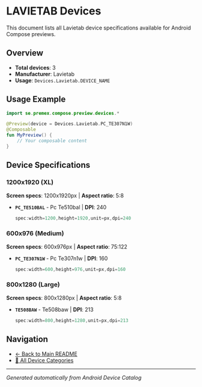 # LAVIETAB Devices

This document lists all Lavietab device specifications available for Android Compose previews.

## Overview

- **Total devices**: 3
- **Manufacturer**: Lavietab
- **Usage**: `Devices.Lavietab.DEVICE_NAME`

## Usage Example

```kotlin
import se.premex.compose.preview.devices.*

@Preview(device = Devices.Lavietab.PC_TE307N1W)
@Composable
fun MyPreview() {
    // Your composable content
}
```

## Device Specifications

### 1200x1920 (XL)

**Screen specs**: 1200x1920px | **Aspect ratio**: 5:8

- **`PC_TE510BAL`** - Pc Te510bal | **DPI**: 240
  ```kotlin
  spec:width=1200,height=1920,unit=px,dpi=240
  ```

### 600x976 (Medium)

**Screen specs**: 600x976px | **Aspect ratio**: 75:122

- **`PC_TE307N1W`** - Pc Te307n1w | **DPI**: 160
  ```kotlin
  spec:width=600,height=976,unit=px,dpi=160
  ```

### 800x1280 (Large)

**Screen specs**: 800x1280px | **Aspect ratio**: 5:8

- **`TE508BAW`** - Te508baw | **DPI**: 213
  ```kotlin
  spec:width=800,height=1280,unit=px,dpi=213
  ```

## Navigation

- [← Back to Main README](../../README.md)
- [📱 All Device Categories](../README.md)

---
*Generated automatically from Android Device Catalog*
